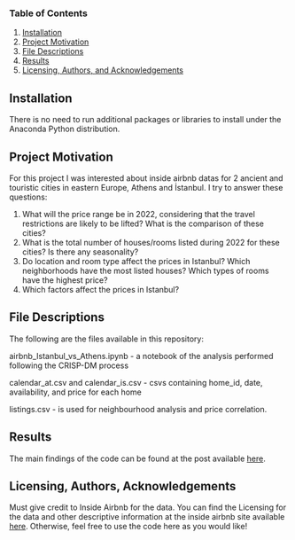 ### Table of Contents

1. [Installation](#installation)
2. [Project Motivation](#motivation)
3. [File Descriptions](#files)
4. [Results](#results)
5. [Licensing, Authors, and Acknowledgements](#licensing)

## Installation <a name="installation"></a>
There is no need to run additional packages or libraries to install under the Anaconda Python distribution.


## Project Motivation<a name="motivation"></a>
For this project I was interested about inside airbnb datas for 2 ancient and touristic cities in eastern Europe, Athens and İstanbul.
I try to answer these questions:

1. What will the price range be in 2022, considering that the travel restrictions are likely to be lifted? What is the comparison of these cities?
2. What is the total number of houses/rooms listed during 2022 for these cities? Is there any seasonality?
3. Do location and room type affect the prices in Istanbul? Which neighborhoods have the most listed houses? Which types of rooms have the highest price?
4. Which factors affect the prices in Istanbul?


## File Descriptions <a name="files"></a>

The following are the files available in this repository:

airbnb_Istanbul_vs_Athens.ipynb - a notebook of the analysis performed following the CRISP-DM process

calendar_at.csv and calendar_is.csv - csvs containing home_id, date, availability, and price for each home

listings.csv - is used for neighbourhood analysis and  price correlation.



## Results<a name="results"></a>

The main findings of the code can be found at the post available [here](https://).

## Licensing, Authors, Acknowledgements<a name="licensing"></a>

Must give credit to Inside Airbnb for the data.  You can find the Licensing for the data and other descriptive information at the inside airbnb site available [here](http://insideairbnb.com/get-the-data.html).  Otherwise, feel free to use the code here as you would like! 
